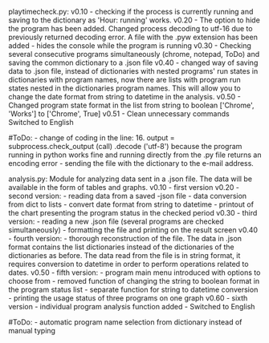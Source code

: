 playtimecheck.py:
v0.10 - checking if the process is currently running and saving to the dictionary as 'Hour: running' works.
v0.20 - The option to hide the program has been added. Changed process decoding to utf-16 due to previously returned decoding error.
        A file with the .pyw extension has been added - hides the console while the program is running
v0.30 - Checking several consecutive programs simultaneously (chrome, notepad, ToDo)
        and saving the common dictionary to a .json file
v0.40 - changed way of saving data to .json file, instead of dictionaries with nested programs' run states
        in dictionaries with program names, now there are lists with program run states nested in the dictionaries
        program names. This will allow you to change the date format from string to datetime in the analysis.
v0.50 - Changed program state format in the list from string to boolean ['Chrome', 'Works'] to ['Chrome', True]
v0.51 - Clean unnecessary commands
        Switched to English

#ToDo:
      - change of coding in the line:
                16. output = subprocess.check_output (call) .decode ('utf-8')
        because the program running in python works fine and running directly from the .py file returns an encoding error
      - sending the file with the dictionary to the e-mail address.


analysis.py:
Module for analyzing data sent in a .json file.
The data will be available in the form of tables and graphs.
v0.10 - first version
v0.20 - second version:
        - reading data from a saved -json file
        - data conversion from dict to lists
        - convert date format from string to datetime
        - printout of the chart presenting the program status in the checked period
v0.30 - third version:
        - reading a new .json file (several programs are checked simultaneously)
        - formatting the file and printing on the result screen
v0.40 - fourth version:
        - thorough reconstruction of the file. The data in .json format contains the list dictionaries instead of the dictionaries of the dictionaries as before.
          The data read from the file is in string format, it requires conversion to datetime in order to perform operations related to dates.
v0.50 - fifth version:
        - program main menu introduced with options to choose from
        - removed function of changing the string to boolean format in the program status list
        - separate function for string to datetime conversion
        - printing the usage status of three programs on one graph
v0.60 - sixth version
        - individual program analysis function added
        - Switched to English

#ToDo:
        - automatic program name selection from dictionary instead of manual typing